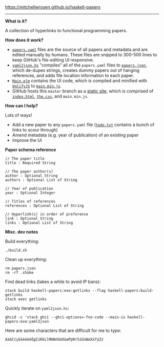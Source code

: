 https://mitchellwrosen.github.io/haskell-papers

---

**What is it?**

A collection of hyperlinks to functional programming papers.

**How does it work?**

- [`papers.yaml`](papers000.yaml) files are the source of all papers and
metadata and are edited manually by humans. These files are snipped to 300-500
lines to keep GitHub's file-editing UI responsive.
- [`yaml2json.hs`](yaml2json.hs) "compiles" all of the `papers.yaml` files to
[`papers.json`](papers.json), which de-dupes strings, creates dummy papers
out of hanging references, and adds file location information to each paper.
- [`Main.elm`](Main.elm) contains the UI code, which is compiled and minified
with [`UglifyJS`](https://github.com/mishoo/UglifyJS2) to
[`main.min.js`](main.min.js).
- GitHub hosts this `master` branch as a
[static site](https://mitchellwrosen.github.io/haskell-papers), which is
comprised of [`index.html`](index.html), [`the.css`](the.css), and
`main.min.js`.

**How can I help?**

Lots of ways!

- Add a new paper to any `papers.yaml` file ([`todo.txt`](todo.txt) contains a
  bunch of links to scour through)
- Amend metadata (e.g. year of publication) of an existing paper
- Improve the UI

**Paper schema reference**

    // The paper title
    title : Required String

    // The paper author(s)
    author : Optional String
    authors : Optional List of String

    // Year of publication
    year : Optional Integer

    // Titles of references
    references : Optional List of String

    // Hyperlink(s) in order of preference
    link : Optional String
    links : Optional List of String

**Misc. dev notes**

Build everything:

    ./build.sh

Clean up everything:

    rm papers.json
    rm -rf .shake

Find dead links (takes a while to avoid IP bans):

    stack build haskell-papers:exe:getlinks --flag haskell-papers:build-getlinks
    stack exec getlinks

Quickly iterate on `yaml2json.hs`:

    ghcid -c 'stack ghci --ghci-options=-fno-code --main-is haskell-papers:exe:yaml2json

Here are some characters that are difficult for me to type:

    ÁáâĆćçÉéèëêễǴǵÍíḰḱĹĺḾḿŃńÓóÖöøṔṕŔŕŚśÚúẂẃX́x́ÝýŹź
